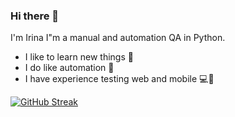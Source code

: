 ### Hi there 👋

I'm Irina
I"m a manual and automation QA in Python.

- I like to learn new things 🔭
- I do like automation 🤖
- I have experience testing web and mobile 💻📱


[![GitHub Streak](https://github-readme-streak-stats.herokuapp.com?user=o1ra&theme=transparent&border_radius=4&date_format=j%20M%5B%20Y%5D)](https://git.io/streak-stats)




